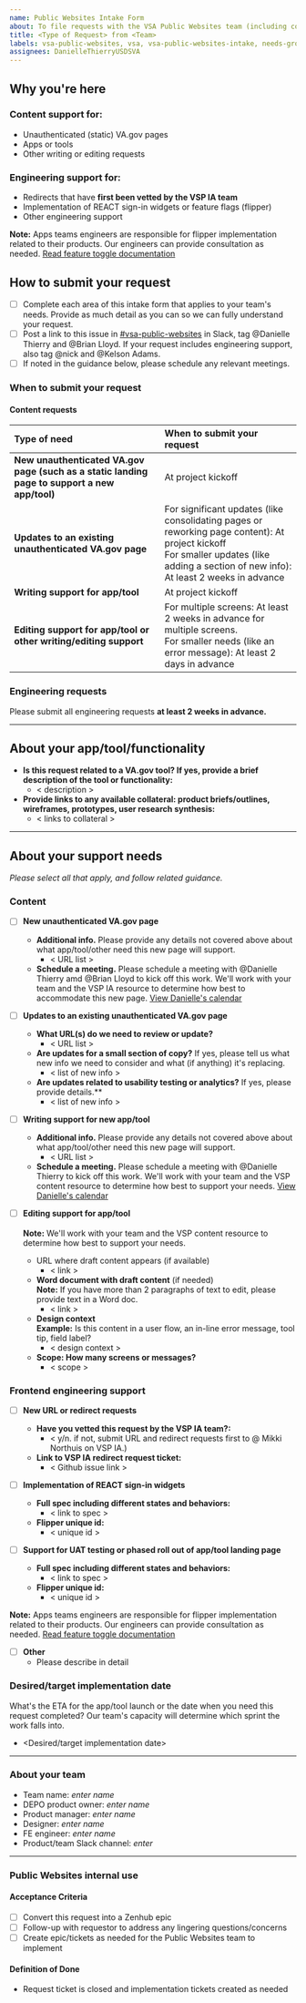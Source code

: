 ```yaml
---
name: Public Websites Intake Form
about: To file requests with the VSA Public Websites team (including content and engineering support)
title: <Type of Request> from <Team>
labels: vsa-public-websites, vsa, vsa-public-websites-intake, needs-grooming, Epic
assignees: DanielleThierryUSDSVA
---
```


## Why you're here 

### Content support for:
- Unauthenticated (static) VA.gov pages
- Apps or tools
- Other writing or editing requests

### Engineering support for:
- Redirects that have **first been vetted by the VSP IA team**
- Implementation of REACT sign-in widgets or feature flags (flipper)
- Other engineering support

**Note:** Apps teams engineers are responsible for flipper implementation related to their products. Our engineers can provide consultation as needed. [Read feature toggle documentation](https://department-of-veterans-affairs.github.io/veteran-facing-services-tools/platform/tools/feature-toggles/)

## How to submit your request

- [ ] Complete each area of this intake form that applies to your team's needs. Provide as much detail as you can so we can fully understand your request.
- [ ] Post a link to this issue in [#vsa-public-websites](https://dsva.slack.com/channels/vsa-public-websites) in Slack, tag @Danielle Thierry and @Brian Lloyd. If your request includes engineering support, also tag @nick and @Kelson Adams.
- [ ] If noted in the guidance below, please schedule any relevant meetings.

### When to submit your request

#### Content requests

|Type of need | When to submit your request |
| :-- | :-- |
| **New unauthenticated VA.gov page (such as a static landing page to support a new app/tool)** | At project kickoff |
| **Updates to an existing unauthenticated VA.gov page** | For significant updates (like consolidating pages or reworking page content): At project kickoff <br> For smaller updates (like adding a section of new info): At least 2 weeks in advance |
| **Writing support for app/tool** | At project kickoff | 
| **Editing support for app/tool or other writing/editing support** | For multiple screens: At least 2 weeks in advance for multiple screens. <br> For smaller needs (like an error message): At least 2 days in advance | 

### Engineering requests

Please submit all engineering requests **at least 2 weeks in advance.** 

---

## About your app/tool/functionality

* **Is this request related to a VA.gov tool? If yes, provide a brief description of the tool or functionality:**  
   * < description > 
* **Provide links to any available collateral: product briefs/outlines, wireframes, prototypes, user research synthesis:** 
   * < links to collateral >

---

## About your support needs
*Please select all that apply, and follow related guidance.* 

### Content
     
- [ ] **New unauthenticated VA.gov page**
   * **Additional info.** Please provide any details not covered above about what app/tool/other need this new page will support. 
      * < URL list >
   * **Schedule a meeting.** Please schedule a meeting with @Danielle Thierry amd @Brian Lloyd to kick off this work. We'll work with your team and the VSP IA resource to determine how best to accommodate this new page. [View Danielle's calendar](https://outlook.office365.com/calendar/published/b2a32b65cdbd4a218f7c0461ab4e41c1@va.gov/82b0e0b178934e80b2190b37e41a14668122172627511760876/calendar.html)  

- [ ] **Updates to an existing unauthenticated VA.gov page**
   * **What URL(s) do we need to review or update?** 
      * < URL list >
   * **Are updates for a small section of copy?** If yes, please tell us what new info we need to consider and what (if anything) it's replacing.
      * < list of new info >
   * **Are updates related to usability testing or analytics?** If yes, please provide details.**
       * < list of new info >

- [ ] **Writing support for new app/tool** 
   * **Additional info.** Please provide any details not covered above about what app/tool/other need this new page will support. 
      * < URL list >
   * **Schedule a meeting.** Please schedule a meeting with @Danielle Thierry to kick off this work. We'll work with your team and the VSP content resource to determine how best to support your needs. [View Danielle's calendar](https://outlook.office365.com/calendar/published/b2a32b65cdbd4a218f7c0461ab4e41c1@va.gov/82b0e0b178934e80b2190b37e41a14668122172627511760876/calendar.html)   

- [ ] **Editing support for app/tool** <br> <br> **Note:** We'll work with your team and the VSP content resource to determine how best to support your needs.
   * URL where draft content appears (if available) <br>    
     - < link > 
   * **Word document with draft content** (if needed) <br> **Note:** If you have more than 2 paragraphs of text to edit, please provide text in a Word doc.     
     - < link >      
   * **Design context** <br> **Example:** Is this content in a user flow, an in-line error message, tool tip, field label?
     - < design context >
   * **Scope: How many screens or messages?** 
     - < scope >            

### Frontend engineering support 

- [ ] **New URL or redirect requests**
   * **Have you vetted this request by the VSP IA team?:** 
     - < y/n. if not, submit URL and redirect requests first to @ Mikki Northuis on VSP IA.)
   * **Link to VSP IA redirect request ticket:** 
     - < Github issue link >
   
- [ ] **Implementation of REACT sign-in widgets**
   * **Full spec including different states and behaviors:** 
     - < link to spec >
   * **Flipper unique id:** 
     - < unique id >
     
 - [ ] **Support for UAT testing or phased roll out of app/tool landing page**
    * **Full spec including different states and behaviors:** 
      - < link to spec >
    * **Flipper unique id:** 
      - < unique id >

**Note:** Apps teams engineers are responsible for flipper implementation related to their products. Our engineers can provide consultation as needed. [Read feature toggle documentation](https://department-of-veterans-affairs.github.io/veteran-facing-services-tools/platform/tools/feature-toggles/)

- [ ] **Other**
   * Please describe in detail
      

### Desired/target implementation date

What's the ETA for the app/tool launch or the date when you need this request completed? Our team's capacity will determine which sprint the work falls into.

* <Desired/target implementation date>

---

### About your team

- Team name: *enter name*
- DEPO product owner: *enter name*
- Product manager: *enter name*
- Designer: *enter name*
- FE engineer: *enter name*
- Product/team Slack channel: *enter*

--- 
### Public Websites internal use

#### Acceptance Criteria
- [ ] Convert this request into a Zenhub epic
- [ ] Follow-up with requestor to address any lingering questions/concerns
- [ ] Create epic/tickets as needed for the Public Websites team to implement

#### Definition of Done
* Request ticket is closed and implementation tickets created as needed
